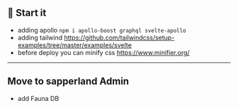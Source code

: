 ## 🍅 Start it

- adding apollo `npm i apollo-boost graphql svelte-apollo`
- adding tailwind https://github.com/tailwindcss/setup-examples/tree/master/examples/svelte
- before deploy you can minify css https://www.minifier.org/

---

## Move to sapperland Admin

- add Fauna DB
